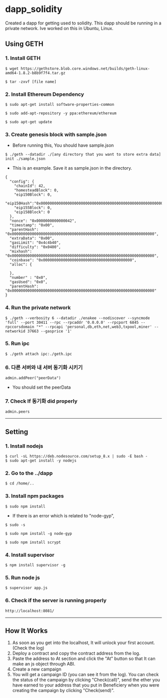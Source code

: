 # dapp_solidity
Created a dapp for getting used to solidity.
This dapp should be running in a private network.
Ive worked on this in Ubuntu, Linux.

## Using GETH

### 1. Install GETH
```
$ wget https://gethstore.blob.core.windows.net/builds/geth-linux-amd64-1.8.2-b8b9f7f4.tar.gz
```
```
$ tar -zxvf [file name]
```
### 2. Install Ethereum Dependency
```
$ sudo apt-get install software-properties-common
```
```
$ sudo add-apt-repository -y ppa:ethereum/ethereum
```
```
$ sudo apt-get update
```
### 3. Create genesis block with sample.json
- Before running this, You should have sample.json
```
$ ./geth --datadir ./[any directory that you want to store extra data] init ./sample.json
```
- This is an example. Save it as sample.json in the directory.
```
{
  "config": {
    "chainId": 42,
    "homesteadBlock": 0,
    "eip150Block": 0,
    "eip150Hash":"0x0000000000000000000000000000000000000000000000000000000000000000",
    "eip155Block": 0,
    "eip158Block": 0
  },
  "nonce": "0x0000000000000042",
  "timestamp": "0x00",
  "parentHash": "0x0000000000000000000000000000000000000000000000000000000000000000",
  "extraData": "0x00",
  "gasLimit": "0x4c4b40",
  "difficulty": "0x0400",
  "mixhash": "0x0000000000000000000000000000000000000000000000000000000000000000",
  "coinbase": "0x0000000000000000000000000000000000000000",
  "alloc": {

  },
  "number" : "0x0",
  "gasUsed": "0x0",
  "parentHash": "0x0000000000000000000000000000000000000000000000000000000000000000"
}
```
### 4. Run the private network
```
$ ./geth --verbosity 6 --datadir ./enakee --nodiscover --syncmode 'full' --port 30411 --rpc --rpcaddr '0.0.0.0' --rpcport 6845 --rpccorsdomain "*" --rpcapi 'personal,db,eth,net,web3,txpool,miner' --networkid 37663 --gasprice '1'
```
### 5. Run ipc
```
$ ./geth attach ipc:./geth.ipc
```
### 6. 다른 서버와 내 서버 동기화 시키기
```
admin.addPeer("peerData")
```
- You should set the peerData
### 7. Check If 동기화 did properly
```
admin.peers
```
- - -

## Setting

### 1. Install nodejs
```
$ curl -sL https://deb.nodesource.com/setup_8.x | sudo -E bash -
$ sudo apt-get install -y nodejs
```
### 2. Go to the ../dapp
```
$ cd /home/..
```
### 3. Install npm packages
```
$ sudo npm install
```
- If there is an error which is related to "node-gyp",
```
$ sudo -s
```
```
$ sudo npm install -g node-gyp
```
```
$ sudo npm install scrypt
```
### 4. Install supervisor
```
$ npm install supervisor -g
```
### 5. Run node js
```
$ supervisor app.js
```
### 6. Check if the server is running properly
```
http://localhost:8081/
```
- - -

## How It Works

1. As soon as you get into the localhost, It will unlock your first account. (Check the log)
2. Deploy a contract and copy the contract address from the log.
3. Paste the address to At section and click the "At" button so that It can make an js object through ABI.
4. Create a new campaign
5. You will get a campaign ID (you can see it from the log). You can check the status of the campaign by clicking "Check(call)", send the ether you have earned to your address that you put in Beneficiery when you were creating the campaign by clicking "Check(send)".


